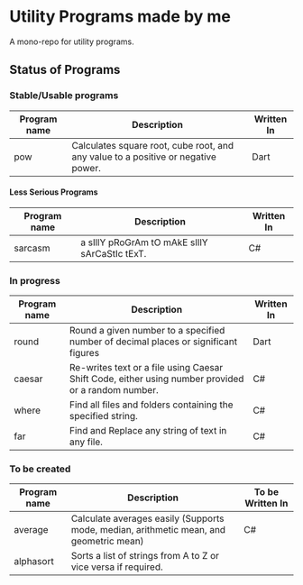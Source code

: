 # Utility Programs made by me
A mono-repo for utility programs.

## Status of Programs

### Stable/Usable programs
| Program name | Description | Written  In |
|-|-|-|
| pow | Calculates square root, cube root, and any value to a positive or negative power. | Dart |

#### Less Serious Programs
| Program name | Description | Written  In |
|-|-|-|
| sarcasm | a sIllY pRoGrAm tO mAkE sIllY sArCaStIc tExT. | C# |

### In progress 
| Program name | Description | Written  In |
|-|-|-|
| round | Round a given number to a specified number of decimal places or significant figures | Dart |
| caesar | Re-writes text or a file using Caesar Shift Code, either using  number provided or a random number. | C# |
| where | Find all files and folders containing the specified string. | C# |
| far | Find and Replace any string of text in any file. | C# |

### To be created
| Program name | Description | To be Written  In |
|-|-|-|
| average | Calculate averages easily (Supports mode, median, arithmetic mean, and geometric mean) | C# |
| alphasort | Sorts a list of strings from A to Z or vice versa if required. |
